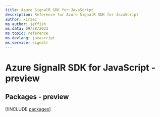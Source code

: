 ```yaml
---
title: Azure SignalR SDK for JavaScript
description: Reference for Azure SignalR SDK for JavaScript
author: xirzec
ms.author: jeffish
ms.data: 09/28/2023
ms.topic: reference
ms.devlang: javascript
ms.service: signalr
---
```

# Azure SignalR SDK for JavaScript - preview
## Packages - preview
[!INCLUDE [packages](signalr-index.md)]